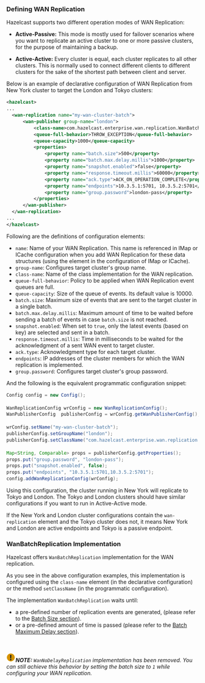 
### Defining WAN Replication

Hazelcast supports two different operation modes of WAN Replication:

- **Active-Passive:** This mode is mostly used for failover scenarios where you want to replicate an active cluster to one
  or more passive clusters, for the purpose of maintaining a backup.

- **Active-Active:** Every cluster is equal, each cluster replicates to all other clusters. This is normally used to connect
  different clients to different clusters for the sake of the shortest path between client and server.

Below is an example of declarative configuration of WAN Replication from New York cluster to target the London and Tokyo clusters:

```xml
<hazelcast>
...
  <wan-replication name="my-wan-cluster-batch">
      <wan-publisher group-name="london">
          <class-name>com.hazelcast.enterprise.wan.replication.WanBatchReplication</class-name>
          <queue-full-behavior>THROW_EXCEPTION</queue-full-behavior>
          <queue-capacity>1000</queue-capacity>
          <properties>
              <property name="batch.size">500</property>
              <property name="batch.max.delay.millis">1000</property>
              <property name="snapshot.enabled">false</property>
              <property name="response.timeout.millis">60000</property>
              <property name="ack.type">ACK_ON_OPERATION_COMPLETE</property>
              <property name="endpoints">10.3.5.1:5701, 10.3.5.2:5701</property>
              <property name="group.password">london-pass</property>
          </properties>
      </wan-publisher>
  </wan-replication>
...
</hazelcast>
```

Following are the definitions of configuration elements:

- `name`: Name of your WAN Replication. This name is referenced in IMap or ICache configuration when you add WAN Replication for these data structures (using the element <wan-replication-ref> in the configuration of IMap or ICache).
- `group-name`: Configures target cluster's group name.
- `class-name`: Name of the class implementation for the WAN replication.
- `queue-full-behavior`: Policy to be applied when WAN Replication event queues are full.
- `queue-capacity`: Size of the queue of events. Its default value is 10000.
- `batch.size`: Maximum size of events that are sent to the target cluster in a single batch.
- `batch.max.delay.millis`: Maximum amount of time to be waited before sending a batch of events in case `batch.size` is not reached. 
- `snapshot.enabled`: When set to `true`, only the latest events (based on key) are selected and sent in a batch.
- `response.timeout.millis`: Time in milliseconds to be waited for the acknowledgment of a sent WAN event to target cluster. 
- `ack.type`: Acknowledgment type for each target cluster.
- `endpoints`: IP addresses of the cluster members for which the WAN replication is implemented.
- `group.password`: Configures target cluster's group password.



And the following is the equivalent programmatic configuration snippet:

```java
Config config = new Config();

WanReplicationConfig wrConfig = new WanReplicationConfig();
WanPublisherConfig  publisherConfig = wrConfig.getWanPublisherConfig();

wrConfig.setName("my-wan-cluster-batch");
publisherConfig.setGroupName("london");
publisherConfig.setClassName("com.hazelcast.enterprise.wan.replication.WanBatchReplication");

Map<String, Comparable> props = publisherConfig.getProperties();
props.put("group.password", "london-pass");
props.put("snapshot.enabled", false);
props.put("endpoints", "10.3.5.1:5701,10.3.5.2:5701"); 
config.addWanReplicationConfig(wrConfig);
```

Using this configuration, the cluster running in New York will replicate to Tokyo and London. The Tokyo and London clusters should
have similar configurations if you want to run in Active-Active mode.

If the New York and London cluster configurations contain the `wan-replication` element and the Tokyo cluster does not, it means
New York and London are active endpoints and Tokyo is a passive endpoint.

### WanBatchReplication Implementation

Hazelcast offers `WanBatchReplication` implementation for the WAN replication.

As you see in the above configuration examples, this implementation is configured using the `class-name` element (in the declarative configuration) or the method `setClassName` (in the programmatic configuration).

The implementation `WanBatchReplication` waits until:

-  a pre-defined number of replication events are generated, (please refer to the [Batch Size section](#batch-size)).
- or a pre-defined amount of time is passed (please refer to the [Batch Maximum Delay section](#batch-maximum-delay)).

<br></br>
![image](images/NoteSmall.jpg)***NOTE:*** *`WanNoDelayReplication` implementation has been removed. You can still achieve this behavior by setting the batch size to `1` while configuring your WAN replication.*
<br></br>


